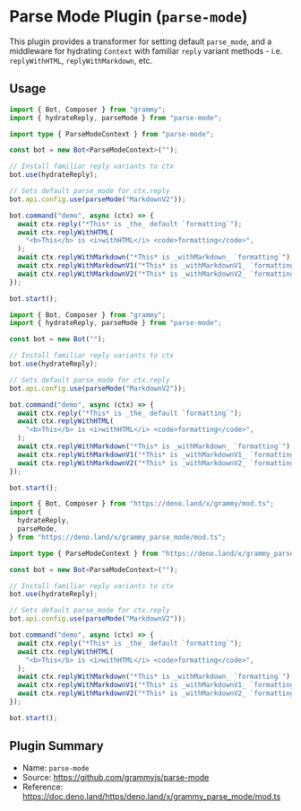 # Parse Mode Plugin (`parse-mode`)

This plugin provides a transformer for setting default `parse_mode`, and a middleware for hydrating `Context` with familiar `reply` variant methods - i.e. `replyWithHTML`, `replyWithMarkdown`, etc.

## Usage

<CodeGroup>
  <CodeGroupItem title="TS" active>

```ts
import { Bot, Composer } from "grammy";
import { hydrateReply, parseMode } from "parse-mode";

import type { ParseModeContext } from "parse-mode";

const bot = new Bot<ParseModeContext>("");

// Install familiar reply variants to ctx
bot.use(hydrateReply);

// Sets default parse_mode for ctx.reply
bot.api.config.use(parseMode("MarkdownV2"));

bot.command("demo", async (ctx) => {
  await ctx.reply("*This* is _the_ default `formatting`");
  await ctx.replyWithHTML(
    "<b>This</b> is <i>withHTML</i> <code>formatting</code>",
  );
  await ctx.replyWithMarkdown("*This* is _withMarkdown_ `formatting`");
  await ctx.replyWithMarkdownV1("*This* is _withMarkdownV1_ `formatting`");
  await ctx.replyWithMarkdownV2("*This* is _withMarkdownV2_ `formatting`");
});

bot.start();
```

</CodeGroupItem>
 <CodeGroupItem title="JS">

```js
import { Bot, Composer } from "grammy";
import { hydrateReply, parseMode } from "parse-mode";

const bot = new Bot("");

// Install familiar reply variants to ctx
bot.use(hydrateReply);

// Sets default parse_mode for ctx.reply
bot.api.config.use(parseMode("MarkdownV2"));

bot.command("demo", async (ctx) => {
  await ctx.reply("*This* is _the_ default `formatting`");
  await ctx.replyWithHTML(
    "<b>This</b> is <i>withHTML</i> <code>formatting</code>",
  );
  await ctx.replyWithMarkdown("*This* is _withMarkdown_ `formatting`");
  await ctx.replyWithMarkdownV1("*This* is _withMarkdownV1_ `formatting`");
  await ctx.replyWithMarkdownV2("*This* is _withMarkdownV2_ `formatting`");
});

bot.start();
```

</CodeGroupItem>
 <CodeGroupItem title="Deno">

```ts
import { Bot, Composer } from "https://deno.land/x/grammy/mod.ts";
import {
  hydrateReply,
  parseMode,
} from "https://deno.land/x/grammy_parse_mode/mod.ts";

import type { ParseModeContext } from "https://deno.land/x/grammy_parse_mode/mod.ts";

const bot = new Bot<ParseModeContext>("");

// Install familiar reply variants to ctx
bot.use(hydrateReply);

// Sets default parse_mode for ctx.reply
bot.api.config.use(parseMode("MarkdownV2"));

bot.command("demo", async (ctx) => {
  await ctx.reply("*This* is _the_ default `formatting`");
  await ctx.replyWithHTML(
    "<b>This</b> is <i>withHTML</i> <code>formatting</code>",
  );
  await ctx.replyWithMarkdown("*This* is _withMarkdown_ `formatting`");
  await ctx.replyWithMarkdownV1("*This* is _withMarkdownV1_ `formatting`");
  await ctx.replyWithMarkdownV2("*This* is _withMarkdownV2_ `formatting`");
});

bot.start();
```

</CodeGroupItem>
</CodeGroup>

## Plugin Summary

- Name: `parse-mode`
- Source: <https://github.com/grammyjs/parse-mode>
- Reference: <https://doc.deno.land/https/deno.land/x/grammy_parse_mode/mod.ts>
